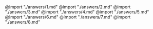 @import "./answers/1.md"
@import "./answers/2.md"
@import "./answers/3.md"
@import "./answers/4.md"
@import "./answers/5.md"
@import "./answers/6.md"
@import "./answers/7.md"
@import "./answers/8.md"
